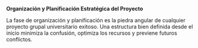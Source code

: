 <a name="_ds3jth6meox1"></a>**Organización y Planificación Estratégica del Proyecto**

La fase de organización y planificación es la piedra angular de cualquier proyecto grupal universitario exitoso. Una estructura bien definida desde el inicio minimiza la confusión, optimiza los recursos y previene futuros conflictos.